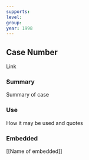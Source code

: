 ```yaml
---
supports: 
level: 
group: 
year: 1998
---
```

## Case Number

Link

### Summary

Summary of case

### Use

How it may be used and quotes

### Embedded

[[Name of embedded]]